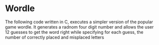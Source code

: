 # Wordle
The following code written in C, executes a simpler version of the popular game wordle. It generates a radnom four digit number and allows the user 12 guesses to get the word right while specifying for each guess, the number of correctly placed and misplaced letters 
